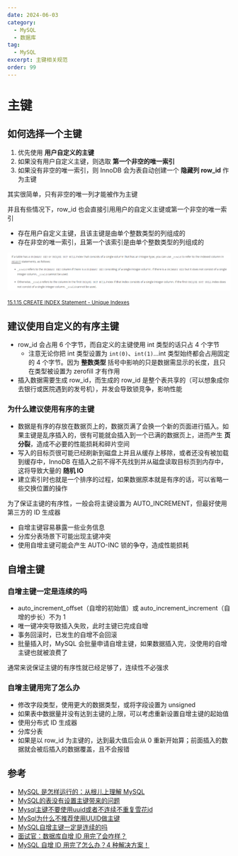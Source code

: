 ```yaml
---
date: 2024-06-03
category:
  - MySQL
  - 数据库
tag:
  - MySQL
excerpt: 主键相关规范
order: 99
---
```


# 主键

## 如何选择一个主键

1. 优先使用 **用户自定义的主键**
2. 如果没有用户自定义主键，则选取 **第一个非空的唯一索引**
3. 如果没有非空的唯一索引，则 InnoDB 会为表自动创建一个 **隐藏列 row_id** 作为主键

其实很简单，只有非空的唯一列才能被作为主键

并且有些情况下，row_id 也会直接引用用户的自定义主键或第一个非空的唯一索引

- 存在用户自定义主键，且该主键是由单个整数类型的列组成的
- 存在非空的唯一索引，且第一个该索引是由单个整数类型的列组成的

![](./md.assets/unique_indexes.png)

<small>[15.1.15 CREATE INDEX Statement - Unique Indexes](https://dev.mysql.com/doc/refman/8.0/en/create-index.html)</small>

## 建议使用自定义的有序主键

- row_id 会占用 6 个字节，而自定义的主键使用 int 类型的话只占 4 个字节
  - 注意无论你把 int 类型设置为 `int(0)`、`int(1)`...int 类型始终都会占用固定的 4 个字节。因为 **整数类型** 括号中影响的只是数据需显示的长度，且只在类型被设置为 zerofill 才有作用
- 插入数据需要生成 row_id，而生成的 row_id 是整个表共享的（可以想象成你去银行或医院遇到的发号机），并发会导致锁竞争，影响性能

### 为什么建议使用有序的主键

- 数据是有序的存放在数据页上的，数据页满了会换一个新的页面进行插入。如果主键是乱序插入的，很有可能就会插入到一个已满的数据页上，进而产生 **页分裂**，造成不必要的性能损耗和碎片空间
- 写入的目标页很可能已经刷新到磁盘上并且从缓存上移除，或者还没有被加载到缓存中，InnoDB 在插入之前不得不先找到并从磁盘读取目标页到内存中，这将导致大量的 **随机 IO**
- 建立索引时也就是一个排序的过程，如果数据原本就是有序的话，可以省略一些交换位置的操作

为了保证主键的有序性，一般会将主键设置为 AUTO_INCREMENT，但最好使用第三方的 ID 生成器

- 自增主键容易暴露一些业务信息
- 分库分表场景下可能出现主键冲突
- 使用自增主键可能会产生 AUTO-INC 锁的争夺，造成性能损耗

## 自增主键

### 自增主键一定是连续的吗

- auto_increment_offset（自增的初始值）或 auto_increment_increment（自增的步长）不为 1
- 唯一键冲突导致插入失败，此时主键已完成自增
- 事务回滚时，已发生的自增不会回滚
- 批量插入时，MySQL 会批量申请自增主键，如果数据插入完，没使用的自增主键也就被浪费了

通常来说保证主键的有序性就已经足够了，连续性不必强求

### 自增主键用完了怎么办

- 修改字段类型，使用更大的数据类型，或将字段设置为 unsigned
- 如果表中数据量并没有达到主键的上限，可以考虑重新设置自增主键的起始值
- 使用分布式 ID 生成器
- 分库分表
- 如果是以 row_id 为主键的，达到最大值后会从 0 重新开始算；前面插入的数据就会被后插入的数据覆盖，且不会报错

## 参考

- [MySQL 是怎样运行的：从根儿上理解 MySQL](https://juejin.cn/book/6844733769996304392)
- [MySQL的表没有设置主键带来的问题](https://blog.csdn.net/user2025/article/details/115430396)
- [Mysql主键不要使用uuid或者不连续不重复雪花id](https://www.cnblogs.com/xiaobaicai12138/p/17833311.html)
- [MySql为什么不推荐使用UUID做主键](https://blog.csdn.net/chenwiehuang/article/details/123420278)
- [MySQL自增主键一定是连续的吗](https://javaguide.cn/database/mysql/mysql-auto-increment-primary-key-continuous.html)
- [面试官：数据库自增 ID 用完了会咋样？](https://juejin.cn/post/6984275678761844743)
- [MySQL 自增 ID 用完了怎么办？4 种解决方案！](https://xie.infoq.cn/article/2c7109ed4c4a82413ca43863e)
